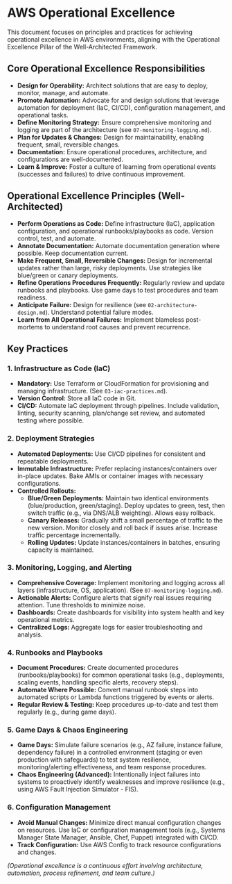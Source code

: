 # AWS Operational Excellence

This document focuses on principles and practices for achieving operational excellence in AWS environments, aligning with the Operational Excellence Pillar of the Well-Architected Framework.

## Core Operational Excellence Responsibilities

*   **Design for Operability:** Architect solutions that are easy to deploy, monitor, manage, and automate.
*   **Promote Automation:** Advocate for and design solutions that leverage automation for deployment (IaC, CI/CD), configuration management, and operational tasks.
*   **Define Monitoring Strategy:** Ensure comprehensive monitoring and logging are part of the architecture (see `07-monitoring-logging.md`).
*   **Plan for Updates & Changes:** Design for maintainability, enabling frequent, small, reversible changes.
*   **Documentation:** Ensure operational procedures, architecture, and configurations are well-documented.
*   **Learn & Improve:** Foster a culture of learning from operational events (successes and failures) to drive continuous improvement.

## Operational Excellence Principles (Well-Architected)

*   **Perform Operations as Code:** Define infrastructure (IaC), application configuration, and operational runbooks/playbooks as code. Version control, test, and automate.
*   **Annotate Documentation:** Automate documentation generation where possible. Keep documentation current.
*   **Make Frequent, Small, Reversible Changes:** Design for incremental updates rather than large, risky deployments. Use strategies like blue/green or canary deployments.
*   **Refine Operations Procedures Frequently:** Regularly review and update runbooks and playbooks. Use game days to test procedures and team readiness.
*   **Anticipate Failure:** Design for resilience (see `02-architecture-design.md`). Understand potential failure modes.
*   **Learn from All Operational Failures:** Implement blameless post-mortems to understand root causes and prevent recurrence.

## Key Practices

### 1. Infrastructure as Code (IaC)

*   **Mandatory:** Use Terraform or CloudFormation for provisioning and managing infrastructure. (See `03-iac-practices.md`).
*   **Version Control:** Store all IaC code in Git.
*   **CI/CD:** Automate IaC deployment through pipelines. Include validation, linting, security scanning, plan/change set review, and automated testing where possible.

### 2. Deployment Strategies

*   **Automated Deployments:** Use CI/CD pipelines for consistent and repeatable deployments.
*   **Immutable Infrastructure:** Prefer replacing instances/containers over in-place updates. Bake AMIs or container images with necessary configurations.
*   **Controlled Rollouts:**
    *   **Blue/Green Deployments:** Maintain two identical environments (blue/production, green/staging). Deploy updates to green, test, then switch traffic (e.g., via DNS/ALB weighting). Allows easy rollback.
    *   **Canary Releases:** Gradually shift a small percentage of traffic to the new version. Monitor closely and roll back if issues arise. Increase traffic percentage incrementally.
    *   **Rolling Updates:** Update instances/containers in batches, ensuring capacity is maintained.

### 3. Monitoring, Logging, and Alerting

*   **Comprehensive Coverage:** Implement monitoring and logging across all layers (infrastructure, OS, application). (See `07-monitoring-logging.md`).
*   **Actionable Alerts:** Configure alerts that signify real issues requiring attention. Tune thresholds to minimize noise.
*   **Dashboards:** Create dashboards for visibility into system health and key operational metrics.
*   **Centralized Logs:** Aggregate logs for easier troubleshooting and analysis.

### 4. Runbooks and Playbooks

*   **Document Procedures:** Create documented procedures (runbooks/playbooks) for common operational tasks (e.g., deployments, scaling events, handling specific alerts, recovery steps).
*   **Automate Where Possible:** Convert manual runbook steps into automated scripts or Lambda functions triggered by events or alerts.
*   **Regular Review & Testing:** Keep procedures up-to-date and test them regularly (e.g., during game days).

### 5. Game Days & Chaos Engineering

*   **Game Days:** Simulate failure scenarios (e.g., AZ failure, instance failure, dependency failure) in a controlled environment (staging or even production with safeguards) to test system resilience, monitoring/alerting effectiveness, and team response procedures.
*   **Chaos Engineering (Advanced):** Intentionally inject failures into systems to proactively identify weaknesses and improve resilience (e.g., using AWS Fault Injection Simulator - FIS).

### 6. Configuration Management

*   **Avoid Manual Changes:** Minimize direct manual configuration changes on resources. Use IaC or configuration management tools (e.g., Systems Manager State Manager, Ansible, Chef, Puppet) integrated with CI/CD.
*   **Track Configuration:** Use AWS Config to track resource configurations and changes.

*(Operational excellence is a continuous effort involving architecture, automation, process refinement, and team culture.)*